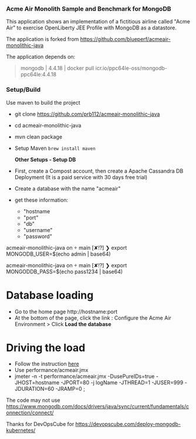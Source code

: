 ### Acme Air Monolith Sample and Benchmark for MongoDB

This application shows an implementation of a fictitious airline called "Acme Air" to exercise OpenLiberty JEE Profile with MongoDB as a datastore.

The application is forked from https://github.com/blueperf/acmeair-monolithic-java

The application depends on: 

> mongodb | 4.4.18 | docker pull icr.io/ppc64le-oss/mongodb-ppc64le:4.4.18

### Setup/Build
Use maven to build the project
 - git clone https://github.com/prb112/acmeair-monolithic-java
 - cd acmeair-monolithic-java
 - mvn clean package

- Setup Maven `brew install maven`
 
  **Other Setups - Setup DB**
 - First, create a Compost account, then create a Apache Cassandra DB Deployment (It is a paid service with 30 days free trial)
 - Create a database with the name "acmeair"
 - get these information:
   - "hostname
   - "port"
   - "db"
   - "username"
   - "password"

acmeair-monolithic-java on  main [✘!?] 
❯ export MONGODB_USER=$(echo admin | base64) 

acmeair-monolithic-java on  main [✘!?] 
❯ export MONGODDB_PASS=$(echo pass1234 | base64)

# Database loading
 - Go to the home page http://hostname:port
 - At the bottom of the page, click the link : Configure the Acme Air Environment > Click **Load the database**
 
# Driving the load
 - Follow the instruction [here](https://github.com/blueperf/acmeair-driver)
 - Use performance/acmeair.jmx 
 - jmeter -n -t performance/acmeair.jmx -DusePureIDs=true -JHOST=hostname -JPORT=80 -j logName -JTHREAD=1 -JUSER=999 -JDURATION=60 -JRAMP=0 ;

The code may not use https://www.mongodb.com/docs/drivers/java/sync/current/fundamentals/connection/connect/

Thanks for DevOpsCube for https://devopscube.com/deploy-mongodb-kubernetes/